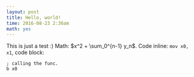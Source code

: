 ```yaml
---
layout: post
title: Hello, world!
time: 2016-08-23 2:36am
math: yes
---
```


This is just a test :) Math: $x^2 + \sum_0^{n-1} y_n$. Code inline: `mov x0, x1`, code block:

```
; calling the func.
b x0
```
